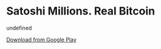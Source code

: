 
# Satoshi Millions. Real Bitcoin

undefined

[Download from Google Play](https://play.google.com/store/apps/details?id=com.redpocket.satoshimillions)
    